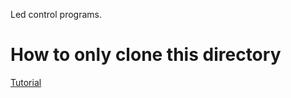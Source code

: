 Led control programs.

# How to only clone this directory

[Tutorial](https://zhuanlan.zhihu.com/p/54581830)
